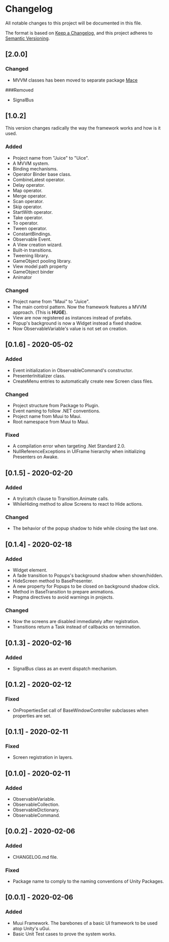 # Changelog
All notable changes to this project will be documented in this file.

The format is based on [Keep a Changelog](https://keepachangelog.com/en/1.0.0/),
and this project adheres to [Semantic Versioning](https://semver.org/spec/v2.0.0.html).

## [2.0.0]
### Changed
- MVVM classes has been moved to separate package [Mace](https://github.com/Aleshmandr/Mace)

###Removed
- SignalBus

## [1.0.2]
This version changes radically the way the framework works and how is it used. 

### Added
- Project name from "Juice" to "Uice".
- A MVVM system.
- Binding mechanisms. 
- Operator Binder base class.
- CombineLatest operator.
- Delay operator.
- Map operator.
- Merge operator.
- Scan operator.
- Skip operator.
- StartWith operator.
- Take operator.
- To operator.
- Tween operator.
- ConstantBindings. 
- Observable Event.
- A View creation wizard. 
- Built-in transitions. 
- Tweening library.
- GameObject pooling library. 
- View model path property
- GameObject binder
- Animator

### Changed
- Project name from "Maui" to "Juice".
- The main control pattern. Now the framework features a MVVM approach. (This is **HUGE**).
- View are now registered as instances instead of prefabs.
- Popup's background is now a Widget instead a fixed shadow.
- Now ObservableVariable's value is not set on creation. 

## [0.1.6] - 2020-05-02
### Added
- Event initialization in ObservableCommand's constructor.
- PresenterInitializer class.
- CreateMenu entries to automatically create new Screen class files.

### Changed
- Project structure from Package to Plugin.
- Event naming to follow .NET conventions.
- Project name from Muui to Maui.
- Root namespace from Muui to Maui.

### Fixed
- A compilation error when targeting .Net Standard 2.0.
- NullReferenceExceptions in UIFrame hierarchy when initializing Presenters on Awake.

## [0.1.5] - 2020-02-20
### Added
- A try/catch clause to Transition.Animate calls.
- WhileHiding method to allow Screens to react to Hide actions.

### Changed
- The behavior of the popup shadow to hide while closing the last one.

## [0.1.4] - 2020-02-18
### Added
- Widget element.
- A fade transition to Popups's background shadow when shown/hidden.
- HideScreen method to BasePresenter.
- A new property for Popups to be closed on background shadow click.
- Method in BaseTransition to prepare animations.
- Pragma directives to avoid warnings in projects.

### Changed
- Now the screens are disabled immediately after registration.
- Transitions return a Task instead of callbacks on termination. 

## [0.1.3] - 2020-02-16
### Added
- SignalBus class as an event dispatch mechanism.

## [0.1.2] - 2020-02-12
### Fixed
- OnPropertiesSet call of BaseWindowController subclasses when properties are set.

## [0.1.1] - 2020-02-11
### Fixed
- Screen registration in layers.

## [0.1.0] - 2020-02-11
### Added
- ObservableVariable.
- ObservableCollection.
- ObservableDictionary.
- ObservableCommand.

## [0.0.2] - 2020-02-06
### Added
- CHANGELOG.md file. 

### Fixed
- Package name to comply to the naming conventions of Unity Packages.

## [0.0.1] - 2020-02-06
### Added
- Muui Framework. The barebones of a basic UI framework to be used atop Unity's uGui.
- Basic Unit Test cases to prove the system works.
